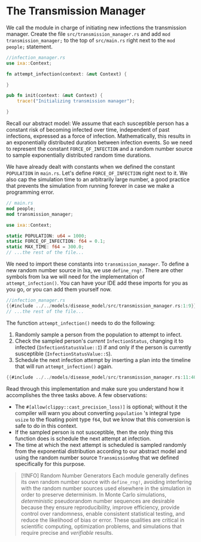# The Transmission Manager
We call the module in charge of initiating new infections the transmission manager. Create the file `src/transmission_manager.rs` and add `mod transmission_manager;` to the top of `src/main.rs` right next to the  `mod people;` statement.
```rust
//infection_manager.rs
use ixa::Context;

fn attempt_infection(context: &mut Context) {

}

pub fn init(context: &mut Context) {
	trace!("Initializing transmission manager");

}
```

Recall our abstract model: We assume that each susceptible person has a constant risk of becoming infected over time, independent of past infections, expressed as a force of infection. Mathematically, this results in an exponentially distributed duration between infection events. So we need to represent the constant `FORCE_OF_INFECTION` and a random number source to sample exponentially distributed random time durations.

We have already dealt with constants when we defined the constant `POPULATION` in `main.rs`.  Let's define `FORCE_OF_INFECTION` right next to it. We also cap the simulation time to an arbitrarily large number, a good practice that prevents the simulation from running forever in case we make a programming error.
```rust
// main.rs
mod people;
mod transmission_manager;

use ixa::Context;

static POPULATION: u64 = 1000;
static FORCE_OF_INFECTION: f64 = 0.1;
static MAX_TIME: f64 = 300.0;
// ...the rest of the file...
```
We need to import these constants into `transmission_manager`. To define a new random number source in Ixa, we use `define_rng!`.  There are other symbols from Ixa we will need for the implementation of `attempt_infection()`. You can have your IDE add these imports for you as you go, or you can add them yourself now.
```rust
//infection_manager.rs
{{#include ../../models/disease_model/src/transmission_manager.rs:1:9}}
// ...the rest of the file...
```

The function `attempt_infection()` needs to do the following:
 1. Randomly sample a person from the population to attempt to infect.
 2. Check the sampled person's *current* `InfectionStatus`, changing it to infected (`InfectionStatusValue::I`) if and only if the person is currently susceptible (`InfectionStatusValue::S`).
 3. Schedule the next infection attempt by inserting a plan into the timeline that will run `attempt_infection()` again.

```rust
{{#include ../../models/disease_model/src/transmission_manager.rs:11:40}}
```

Read through this implementation and make sure you understand how it accomplishes the three tasks above. A few observations:
 - The `#[allow(clippy::cast_precision_loss)]` is optional; without it the compiler will warn you about converting `population` 's integral type `usize` to the floating point type `f64`, but we know that this conversion is safe to do in this context.
 - If the sampled person is not susceptible, then the only thing this function does is schedule the next attempt at infection.
 - The time at which the next attempt is scheduled is sampled randomly from the exponential distribution according to our abstract model and using the random number source `TransmissionRng` that we defined specifically for this purpose.

> [!INFO] Random Number Generators
> Each module generally defines its own random number source with `define_rng!`, avoiding interfering with the random number sources used elsewhere in the simulation in order to preserve determinism. In Monte Carlo simulations, *deterministic* pseudorandom number sequences are desirable because they ensure reproducibility, improve efficiency, provide control over randomness, enable consistent statistical testing, and reduce the likelihood of bias or error. These qualities are critical in scientific computing, optimization problems, and simulations that require precise and *verifiable* results.
